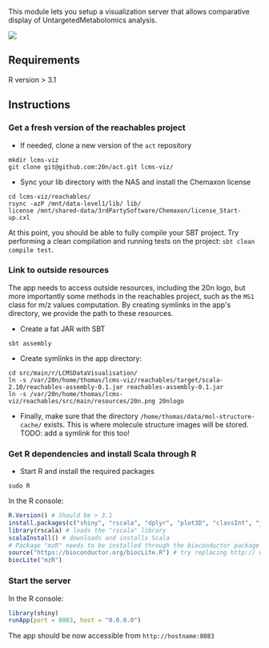 This module lets you setup a visualization server that allows comparative display of UntargetedMetabolomics analysis.

![](http://20n.com/assets/imgs/lcms-viz.png)

## Requirements

R version > 3.1

## Instructions

### Get a fresh version of the reachables project

- If needed, clone a new version of the `act` repository
```
mkdir lcms-viz 
git clone git@github.com:20n/act.git lcms-viz/
```

- Sync your lib directory with the NAS and install the Chemaxon license

```
cd lcms-viz/reachables/ 
rsync -azP /mnt/data-level1/lib/ lib/ 
license /mnt/shared-data/3rdPartySoftware/Chemaxon/license_Start-up.cxl
```
At this point, you should be able to fully compile your SBT project.
Try performing a clean compilation and running tests on the project: `sbt clean compile test`.

### Link to outside resources
The app needs to access outside resources, including the 20n logo, but more importantly some methods in the reachables project, such as the `MS1` class for m/z values computation. By creating symlinks in the app's directory, we provide the path to these resources.

- Create a fat JAR with SBT
```
sbt assembly
```

- Create symlinks in the app directory: 
```
cd src/main/r/LCMSDataVisualisation/
ln -s /var/20n/home/thomas/lcms-viz/reachables/target/scala-2.10/reachables-assembly-0.1.jar reachables-assembly-0.1.jar
ln -s /var/20n/home/thomas/lcms-viz/reachables/src/main/resources/20n.png 20nlogo
```

- Finally, make sure that the directory `/home/thomas/data/mol-structure-cache/` exists. This is where molecule structure images will be stored. TODO: add a symlink for this too!

### Get R dependencies and install Scala through R
- Start R and install the required packages
```
sudo R
```
In the R console:
```R
R.Version() # Should be > 3.1
install.packages(c("shiny", "rscala", "dplyr", "plot3D", "classInt", "jsonlite", "logging", "digest"))
library(rscala) # loads the "rscala" library
scalaInstall() # downloads and installs Scala
# Package "mzR" needs to be installed through the bioconductor package
source("https://bioconductor.org/biocLite.R") # try replacing http:// with https:// if it gives you an error
biocLite("mzR")
```

### Start the server
In the R console:
```R
library(shiny)
runApp(port = 8083, host = "0.0.0.0")
```
The app should be now accessible from `http://hostname:8083`

